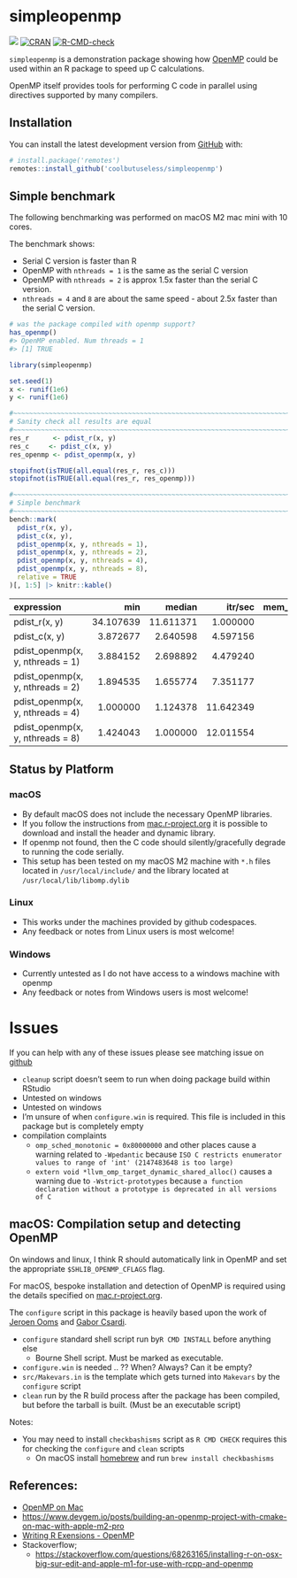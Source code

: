 
<!-- README.md is generated from README.Rmd. Please edit that file -->

# simpleopenmp

<!-- badges: start -->

![](https://img.shields.io/badge/cool-useless-green.svg)
[![CRAN](https://www.r-pkg.org/badges/version/simpleopenmp)](https://CRAN.R-project.org/package=simpleopenmp)
[![R-CMD-check](https://github.com/coolbutuseless/simpleopenmp/actions/workflows/R-CMD-check.yaml/badge.svg)](https://github.com/coolbutuseless/simpleopenmp/actions/workflows/R-CMD-check.yaml)
<!-- badges: end -->

`simpleopenmp` is a demonstration package showing how
[OpenMP](https://www.openmp.org/) could be used within an R package to
speed up C calculations.

OpenMP itself provides tools for performing C code in parallel using
directives supported by many compilers.

## Installation

You can install the latest development version from
[GitHub](https://github.com/coolbutuseless/simpleopenmp) with:

``` r
# install.package('remotes')
remotes::install_github('coolbutuseless/simpleopenmp')
```

## Simple benchmark

The following benchmarking was performed on macOS M2 mac mini with 10
cores.

The benchmark shows:

- Serial C version is faster than R
- OpenMP with `nthreads = 1` is the same as the serial C version
- OpenMP with `nthreads = 2` is approx 1.5x faster than the serial C
  version.
- `nthreads = 4` and `8` are about the same speed - about 2.5x faster
  than the serial C version.

``` r
# was the package compiled with openmp support?
has_openmp()
#> OpenMP enabled. Num threads = 1
#> [1] TRUE
```

``` r
library(simpleopenmp)

set.seed(1)
x <- runif(1e6)
y <- runif(1e6)

#~~~~~~~~~~~~~~~~~~~~~~~~~~~~~~~~~~~~~~~~~~~~~~~~~~~~~~~~~~~~~~~~~~~~~~~~~~~~
# Sanity check all results are equal
#~~~~~~~~~~~~~~~~~~~~~~~~~~~~~~~~~~~~~~~~~~~~~~~~~~~~~~~~~~~~~~~~~~~~~~~~~~~~
res_r      <- pdist_r(x, y)
res_c     <- pdist_c(x, y)
res_openmp <- pdist_openmp(x, y)

stopifnot(isTRUE(all.equal(res_r, res_c)))
stopifnot(isTRUE(all.equal(res_r, res_openmp)))

#~~~~~~~~~~~~~~~~~~~~~~~~~~~~~~~~~~~~~~~~~~~~~~~~~~~~~~~~~~~~~~~~~~~~~~~~~~~~
# Simple benchmark
#~~~~~~~~~~~~~~~~~~~~~~~~~~~~~~~~~~~~~~~~~~~~~~~~~~~~~~~~~~~~~~~~~~~~~~~~~~~~
bench::mark(
  pdist_r(x, y),
  pdist_c(x, y),
  pdist_openmp(x, y, nthreads = 1),
  pdist_openmp(x, y, nthreads = 2),
  pdist_openmp(x, y, nthreads = 4),
  pdist_openmp(x, y, nthreads = 8),
  relative = TRUE
)[, 1:5] |> knitr::kable()
```

| expression                       |       min |    median |   itr/sec | mem_alloc |
|:---------------------------------|----------:|----------:|----------:|----------:|
| pdist_r(x, y)                    | 34.107639 | 11.611371 |  1.000000 |         2 |
| pdist_c(x, y)                    |  3.872677 |  2.640598 |  4.597156 |         1 |
| pdist_openmp(x, y, nthreads = 1) |  3.884152 |  2.698892 |  4.479240 |         1 |
| pdist_openmp(x, y, nthreads = 2) |  1.894535 |  1.655774 |  7.351177 |         1 |
| pdist_openmp(x, y, nthreads = 4) |  1.000000 |  1.124378 | 11.642349 |         1 |
| pdist_openmp(x, y, nthreads = 8) |  1.424043 |  1.000000 | 12.011554 |         1 |

## Status by Platform

### macOS

- By default macOS does not include the necessary OpenMP libraries.
- If you follow the instructions from
  [mac.r-project.org](https://mac.r-project.org/openmp/) it is possible
  to download and install the header and dynamic library.
- If openmp not found, then the C code should silently/gracefully
  degrade to running the code serially.
- This setup has been tested on my macOS M2 machine with `*.h` files
  located in `/usr/local/include/` and the library located at
  `/usr/local/lib/libomp.dylib`

### Linux

- This works under the machines provided by github codespaces.
- Any feedback or notes from Linux users is most welcome!

### Windows

- Currently untested as I do not have access to a windows machine with
  openmp
- Any feedback or notes from Windows users is most welcome!

# Issues

If you can help with any of these issues please see matching issue on
[github](https://githu.com/coolbutuseless/simpleopenmp/issues)

- `cleanup` script doesn’t seem to run when doing package build within
  RStudio
- Untested on windows
- Untested on windows
- I’m unsure of when `configure.win` is required. This file is included
  in this package but is completely empty
- compilation complaints
  - `omp_sched_monotonic = 0x80000000` and other places cause a warning
    related to `-Wpedantic` because
    `ISO C restricts enumerator values to range of 'int' (2147483648 is too large)`
  - `extern void *llvm_omp_target_dynamic_shared_alloc()` causes a
    warning due to `-Wstrict-prototypes` because
    `a function declaration without a prototype is deprecated in all versions of C`

## macOS: Compilation setup and detecting OpenMP

On windows and linux, I think R should automatically link in OpenMP and
set the appropriate `$SHLIB_OPENMP_CFLAGS` flag.

For macOS, bespoke installation and detection of OpenMP is required
using the details specified on
[mac.r-project.org](https://mac.r-project.org/openmp/).

The `configure` script in this package is heavily based upon the work of
[Jeroen Ooms](https://github.com/jeroen) and [Gabor
Csardi](https://github.com/gaborcsardi).

- `configure` standard shell script run by`R CMD INSTALL` before
  anything else
  - Bourne Shell script. Must be marked as executable.
- `configure.win` is needed .. ?? When? Always? Can it be empty?
- `src/Makevars.in` is the template which gets turned into `Makevars` by
  the `configure` script
- `clean` run by the R build process after the package has been
  compiled, but before the tarball is built. (Must be an executable
  script)

Notes:

- You may need to install `checkbashisms` script as `R CMD CHECK`
  requires this for checking the `configure` and `clean` scripts
  - On macOS install [homebrew](https://brew.sh/) and run
    `brew install checkbashisms`

## References:

- [OpenMP on Mac](https://mac.r-project.org/openmp/)
- <https://www.devgem.io/posts/building-an-openmp-project-with-cmake-on-mac-with-apple-m2-pro>
- [Writing R Exensions -
  OpenMP](https://cran.r-project.org/doc/manuals/r-release/R-exts.html#OpenMP-support)
- Stackoverflow;
  - <https://stackoverflow.com/questions/68263165/installing-r-on-osx-big-sur-edit-and-apple-m1-for-use-with-rcpp-and-openmp>
